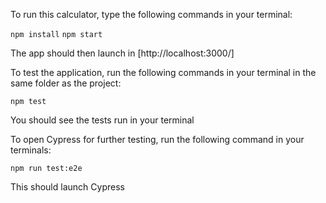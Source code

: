 To run this calculator, type the following commands in your terminal:

`npm install`
`npm start`

The app should then launch in [http://localhost:3000/]


To test the application, run the following commands in your terminal in the same folder as the project:

`npm test`

You should see the tests run in your terminal


To open Cypress for further testing, run the following command in your terminals:

`npm run test:e2e`

This should launch Cypress
